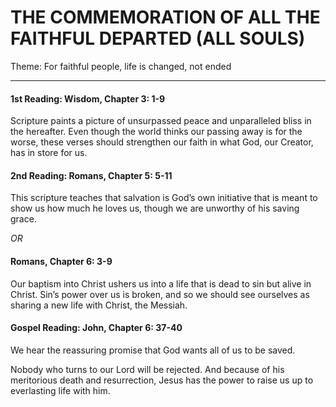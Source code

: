# THE COMMEMORATION OF ALL THE FAITHFUL DEPARTED (ALL SOULS)
Theme: For faithful people, life is changed, not ended

---

#### 1st Reading: Wisdom, Chapter 3: 1-9

Scripture paints a picture of unsurpassed peace and unparalleled bliss in the hereafter. Even though the world thinks our passing away is for the worse, these verses should strengthen our faith in what God, our Creator, has in store for us.

#### 2nd Reading: Romans, Chapter 5: 5-11

This scripture teaches that salvation is God’s own initiative that is meant to show us how much he loves us, though we are unworthy of his saving grace.

_OR_

#### Romans, Chapter 6: 3-9

Our baptism into Christ ushers us into a life that is dead to sin but alive in Christ. Sin’s power over us is broken, and so we should see ourselves as sharing a new life with Christ, the Messiah.

#### Gospel Reading: John, Chapter 6: 37-40

We hear the reassuring promise that God wants all of us to be saved.

Nobody who turns to our Lord will be rejected. And because of his meritorious death and resurrection, Jesus has the power to raise us up to everlasting life with him.